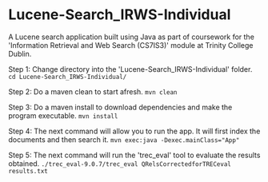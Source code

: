 # Lucene-Search_IRWS-Individual
A Lucene search application built using Java as part of coursework for the 'Information Retrieval and Web Search (CS7IS3)' module at Trinity College Dublin.

Step 1: Change directory into the 'Lucene-Search_IRWS-Individual' folder.
        `cd Lucene-Search_IRWS-Individual/`

Step 2: Do a maven clean to start afresh.
        `mvn clean`

Step 3: Do a maven install to download dependencies and make the program executable.
        `mvn install`

Step 4: The next command will allow you to run the app. It will first index the documents and then search it.
        `mvn exec:java -Dexec.mainClass="App"`

Step 5: The next command will run the 'trec_eval' tool to evaluate the results obtained.
        `./trec_eval-9.0.7/trec_eval QRelsCorrectedforTRECeval results.txt`
